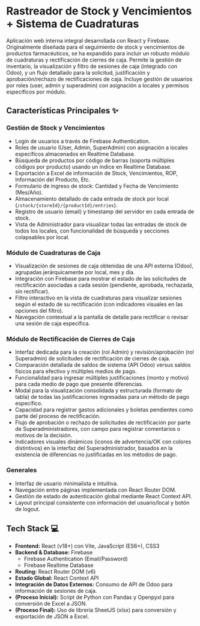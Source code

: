 # Rastreador de Stock y Vencimientos + Sistema de Cuadraturas

Aplicación web interna integral desarrollada con React y Firebase. Originalmente diseñada para el seguimiento de stock y vencimientos de productos farmacéuticos, se ha expandido para incluir un robusto módulo de cuadraturas y rectificación de cierres de caja. Permite la gestión de inventario, la visualización y filtro de sesiones de caja (integrado con Odoo), y un flujo detallado para la solicitud, justificación y aprobación/rechazo de rectificaciones de caja. Incluye gestión de usuarios por roles (user, admin y superadmin) con asignación a locales y permisos específicos por módulo.

## Características Principales ✨

### Gestión de Stock y Vencimientos
* Login de usuarios a través de Firebase Authentication.
* Roles de usuario (User, Admin, SuperAdmin) con asignación a locales específicos almacenados en Realtime Database.
* Búsqueda de productos por código de barras (soporta múltiples códigos por producto) usando un índice en Realtime Database.
* Exportación a Excel de información de Stock, Vencimientos, ROP, Información del Producto, Etc.
* Formulario de ingreso de stock: Cantidad y Fecha de Vencimiento (Mes/Año).
* Almacenamiento detallado de cada entrada de stock por local (`/stock/{storeId}/{productId}/entries`).
* Registro de usuario (email) y timestamp del servidor en cada entrada de stock.
* Vista de Administrador para visualizar todas las entradas de stock de todos los locales, con funcionalidad de búsqueda y secciones colapsables por local.

### Módulo de Cuadraturas de Caja
* Visualización de sesiones de caja obtenidas de una API externa (Odoo), agrupadas jerárquicamente por local, mes y día.
* Integración con Firebase para mostrar el estado de las solicitudes de rectificación asociadas a cada sesión (pendiente, aprobada, rechazada, sin rectificar).
* Filtro interactivo en la vista de cuadraturas para visualizar sesiones según el estado de su rectificación (con indicadores visuales en las opciones del filtro).
* Navegación contextual a la pantalla de detalle para rectificar o revisar una sesión de caja específica.

### Módulo de Rectificación de Cierres de Caja
* Interfaz dedicada para la creación (rol Admin) y revisión/aprobación (rol Superadmin) de solicitudes de rectificación de cierres de caja.
* Comparación detallada de saldos de sistema (API Odoo) versus saldos físicos para efectivo y múltiples medios de pago.
* Funcionalidad para ingresar múltiples justificaciones (monto y motivo) para cada medio de pago que presente diferencias.
* Modal para la visualización consolidada y estructurada (formato de tabla) de todas las justificaciones ingresadas para un método de pago específico.
* Capacidad para registrar gastos adicionales y boletas pendientes como parte del proceso de rectificación.
* Flujo de aprobación o rechazo de solicitudes de rectificación por parte de Superadministradores, con campo para registrar comentarios o motivos de la decisión.
* Indicadores visuales dinámicos (iconos de advertencia/OK con colores distintivos) en la interfaz del Superadministrador, basados en la existencia de diferencias no justificadas en los métodos de pago.

### Generales
* Interfaz de usuario minimalista e intuitiva.
* Navegación entre páginas implementada con React Router DOM.
* Gestión de estado de autenticación global mediante React Context API.
* Layout principal consistente con información del usuario/local y botón de logout.

## Tech Stack 💻

* **Frontend:** React (v18+) con Vite, JavaScript (ES6+), CSS3
* **Backend & Database:** Firebase
    * Firebase Authentication (Email/Password)
    * Firebase Realtime Database
* **Routing:** React Router DOM (v6)
* **Estado Global:** React Context API
* **Integración de Datos Externos:** Consumo de API de Odoo para información de sesiones de caja.
* **(Proceso Inicial):** Script de Python con Pandas y Openpyxl para conversión de Excel a JSON.
* **(Proceso Final):** Uso de librería SheetJS (xlsx) para conversión y exportación de JSON a Excel.
